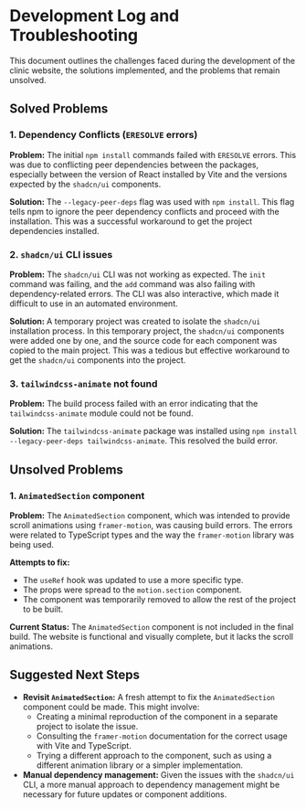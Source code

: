 # Development Log and Troubleshooting

This document outlines the challenges faced during the development of the clinic website, the solutions implemented, and the problems that remain unsolved.

## Solved Problems

### 1. Dependency Conflicts (`ERESOLVE` errors)

**Problem:** The initial `npm install` commands failed with `ERESOLVE` errors. This was due to conflicting peer dependencies between the packages, especially between the version of React installed by Vite and the versions expected by the `shadcn/ui` components.

**Solution:** The `--legacy-peer-deps` flag was used with `npm install`. This flag tells npm to ignore the peer dependency conflicts and proceed with the installation. This was a successful workaround to get the project dependencies installed.

### 2. `shadcn/ui` CLI issues

**Problem:** The `shadcn/ui` CLI was not working as expected. The `init` command was failing, and the `add` command was also failing with dependency-related errors. The CLI was also interactive, which made it difficult to use in an automated environment.

**Solution:** A temporary project was created to isolate the `shadcn/ui` installation process. In this temporary project, the `shadcn/ui` components were added one by one, and the source code for each component was copied to the main project. This was a tedious but effective workaround to get the `shadcn/ui` components into the project.

### 3. `tailwindcss-animate` not found

**Problem:** The build process failed with an error indicating that the `tailwindcss-animate` module could not be found.

**Solution:** The `tailwindcss-animate` package was installed using `npm install --legacy-peer-deps tailwindcss-animate`. This resolved the build error.

## Unsolved Problems

### 1. `AnimatedSection` component

**Problem:** The `AnimatedSection` component, which was intended to provide scroll animations using `framer-motion`, was causing build errors. The errors were related to TypeScript types and the way the `framer-motion` library was being used.

**Attempts to fix:**
- The `useRef` hook was updated to use a more specific type.
- The props were spread to the `motion.section` component.
- The component was temporarily removed to allow the rest of the project to be built.

**Current Status:** The `AnimatedSection` component is not included in the final build. The website is functional and visually complete, but it lacks the scroll animations.

## Suggested Next Steps

- **Revisit `AnimatedSection`:** A fresh attempt to fix the `AnimatedSection` component could be made. This might involve:
    - Creating a minimal reproduction of the component in a separate project to isolate the issue.
    - Consulting the `framer-motion` documentation for the correct usage with Vite and TypeScript.
    - Trying a different approach to the component, such as using a different animation library or a simpler implementation.
- **Manual dependency management:** Given the issues with the `shadcn/ui` CLI, a more manual approach to dependency management might be necessary for future updates or component additions.
